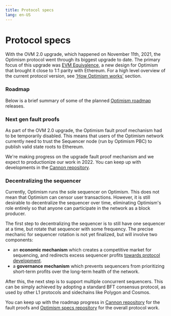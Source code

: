 ```yaml
---
title: Protocol specs
lang: en-US
---
```


# Protocol specs

With the OVM 2.0 upgrade, which happened on November 11th, 2021, the Optimism protocol went through its biggest upgrade to date. The primary focus of this upgrade was [EVM Equivalence](https://medium.com/ethereum-optimism/introducing-evm-equivalence-5c2021deb306), a new design for Optimism that brought it close to 1:1 parity with Ethereum. For a high level overview of the current protocol version, see ['How Optimism works'](../how-optimism-works.md) section.

### Roadmap

Below is a brief summary of some of the planned [Optimism roadmap](https://www.optimism.io/about) releases.

### Next gen fault proofs

As part of the OVM 2.0 upgrade, the Optimism fault proof mechanism had to be temporarily disabled. This means that users of the Optimism network currently need to trust the Sequencer node (run by Optimism PBC) to publish valid state roots to Ethereum.

We're making progress on the upgrade fault proof mechanism and we expect to productionize our work in 2022. You can keep up with developments in the [Cannon repository](https://github.com/ethereum-optimism/cannon/).

### Decentralizing the sequencer

Currently, Optimism runs the sole sequencer on Optimism. This does not mean that Optimism can censor user transactions. However, it is still desirable to decentralize the sequencer over time, eliminating Optimism's role entirely so that anyone can participate in the network as a block producer.

The first step to decentralizing the sequencer is to still have one sequencer at a time, but rotate that sequencer with some frequency. The precise mechanic for sequencer rotation is not yet finalized, but will involve two components:

* an **economic mechanism** which creates a competitive market for sequencing, and redirects excess sequencer profits [towards protocol development](https://medium.com/ethereum-optimism/retroactive-public-goods-funding-33c9b7d00f0c).
* a **governance mechanism** which prevents sequencers from prioritizing short-term profits over the long-term health of the network.

After this, the next step is to support multiple concurrent sequencers. This can be simply achieved by adopting a standard BFT consensus protocol, as used by other L1 protocols and sidechains like Polygon and Cosmos.

You can keep up with the roadmap progress in [Cannon repository](https://github.com/ethereum-optimism/cannon/) for the fault proofs and [Optimism specs repository](https://github.com/ethereum-optimism/optimistic-specs) for the overall protocol work.
